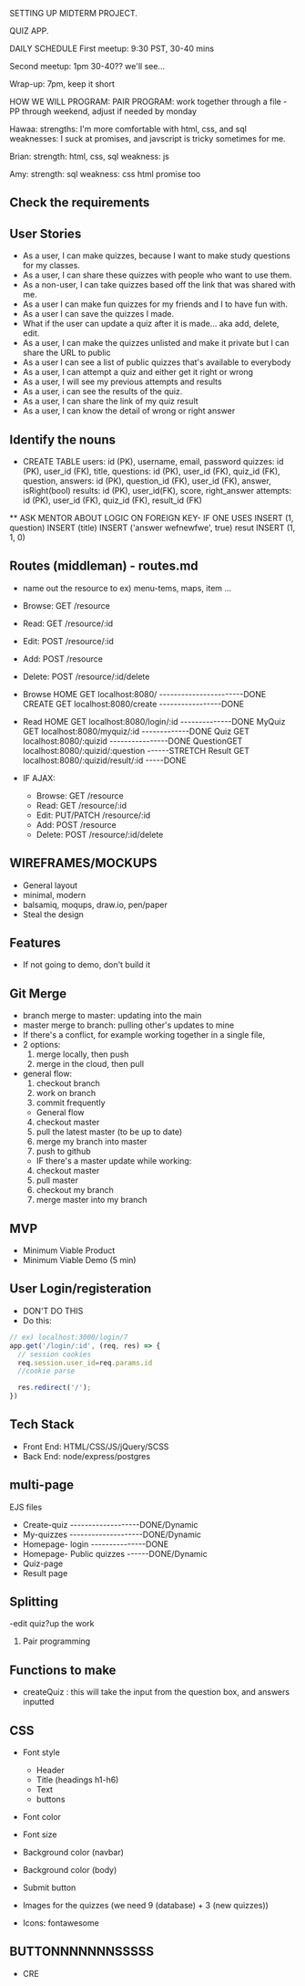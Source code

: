 SETTING UP MIDTERM PROJECT.

QUIZ APP.

DAILY SCHEDULE
 First meetup: 9:30 PST, 30-40 mins

 Second meetup: 1pm 30-40?? we'll see...

 Wrap-up: 7pm, keep it short

HOW WE WILL PROGRAM:
PAIR PROGRAM: work together through a file 
    - PP through weekend, adjust if needed by monday

Hawaa: 
  strengths: I'm more comfortable with html, css, and sql
  weaknesses: I suck at promises, and javscript is tricky sometimes for me. 

Brian: 
  strength: html, css, sql
  weakness: js

Amy:
strength: sql 
weakness: css html promise too


## Check the requirements 

## User Stories
- As a user, I can make quizzes, because I want to make study questions for my classes.
- As a user, I can share these quizzes with people who want to use them.
- As a non-user, I can take quizzes based off the link that was shared with me. 
- As a user I can make fun quizzes for my friends and I to have fun with.
- As a user I can save the quizzes I made.
- What if the user can update a quiz after it is made... aka add, delete, edit.
- As a user, I can make the quizzes unlisted and make it private but I can share the URL to public
- As a user I can see a list of public quizzes that's available to everybody
- As a user, I can attempt a quiz and either get it right or wrong 
- As a user, I will see my previous attempts and results 
- As a user, i can  see the results of the quiz.
- As a user, I can share the link of my quiz result
- As a user, I can know the detail of wrong or right answer


## Identify the nouns 
- CREATE TABLE 
  users: id (PK), username, email, password
  quizzes: id (PK), user_id (FK), title, 
  questions: id (PK), user_id (FK), quiz_id (FK), question, 
  answers: id (PK), question_id (FK), user_id (FK), answer, isRight(bool)
  results: id (PK), user_id(FK), score, right_answer
  attempts: id (PK), user_id (FK), quiz_id (FK), result_id (FK)
  <!-- urls (maybe- for each quiz a URL is assigned) -->
** ASK MENTOR ABOUT LOGIC ON FOREIGN KEY- IF ONE USES
  INSERT (1, question)
  INSERT (title)
  INSERT ('answer wefnewfwe', true)
  resut INSERT (1, 1, 0)


## Routes (middleman) - routes.md
- name out the resource to ex) menu-tems, maps, item ...

- Browse: GET   /resource
- Read:   GET   /resource/:id
- Edit:   POST  /resource/:id
- Add:    POST  /resource
- Delete: POST  /resource/:id/delete

- Browse
  HOME    GET localhost:8080/ -----------------------DONE
  CREATE  GET localhost:8080/create -----------------DONE
- Read
  HOME    GET localhost:8080/login/:id --------------DONE
  MyQuiz  GET localhost:8080/myquiz/:id -------------DONE
  Quiz    GET localhost:8080/:quizid ----------------DONE
  QuestionGET localhost:8080/:quizid/:question ------STRETCH
  Result  GET localhost:8080/:quizid/result/:id -----DONE
  
  



- IF AJAX:
  - Browse: GET        /resource
  - Read:   GET        /resource/:id
  - Edit:   PUT/PATCH  /resource/:id
  - Add:    POST       /resource
  - Delete: POST       /resource/:id/delete

## WIREFRAMES/MOCKUPS
- General layout 
- minimal, modern
- balsamiq, moqups, draw.io, pen/paper
- Steal the design

## Features
- If not going to demo, don't build it

## Git Merge
- branch merge to master: updating into the main
- master merge to branch: pulling other's updates to mine
- If there's a conflict, for example working together in a single file, 
- 2 options:
  1. merge locally, then push
  2. merge in the cloud, then pull
- general flow:
  1. checkout branch
  2. work on branch
  3. commit frequently
  - General flow
  4. checkout master 
  5. pull the latest master (to be up to date)
  6. merge my branch into master
  7. push to github
  - IF there's a master update while working: 
  4. checkout master
  5. pull master
  6. checkout my branch
  7. merge master into my branch 

## MVP
- Minimum Viable Product
- Minimum Viable Demo (5 min)

## User Login/registeration
- DON'T DO THIS
- Do this: 
```javascript
// ex) localhost:3000/login/7
app.get('/login/:id', (req, res) => {
  // session cookies
  req.session.user_id=req.params.id
  //cookie parse

  res.redirect('/');
})
```

## Tech Stack
- Front End: HTML/CSS/JS/jQuery/SCSS
- Back End: node/express/postgres

## multi-page
EJS files
- Create-quiz -------------------DONE/Dynamic
- My-quizzes --------------------DONE/Dynamic
- Homepage- login ---------------DONE
- Homepage- Public quizzes ------DONE/Dynamic
- Quiz-page
- Result page


## Splitting 
-edit quiz?up the work
1. Pair programming 

## Functions to make
- createQuiz : this will take the input from the question box, and answers inputted

## CSS
- Font style
  - Header
  - Title (headings h1-h6)
  - Text
  - buttons

- Font color
- Font size
- Background color (navbar)
- Background color (body)
- Submit button
- Images for the quizzes (we need 9 (database) + 3 (new quizzes))
- Icons: fontawesome


## BUTTONNNNNNNSSSSS
- CRE
